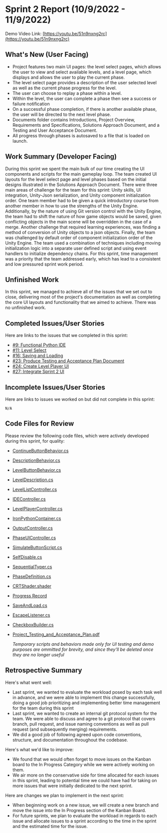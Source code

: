 # Sprint 2 Report (10/9/2022 - 11/9/2022)

Demo Video Link: [https://youtu.be/51n9nxng2rc](https://youtu.be/51n9nxng2rc)

## What's New (User Facing)
 * Project features two main UI pages: the level select pages, which allows the user to view and select available levels, and a level page, which displays and allows the user to play the current phase. 
 * The level select page provides a description of the user selected level as well as the current phase progress for the level.
 * The user can choose to replay a phase within a level.
 * Within the level, the user can complete a phase then see a success or failure notification
 * On a successful phase completion, if there is another available phase, the user will be directed to the next level phase.
 * Documents folder contains Introductions, Project Overview, Requirements and Specifications, Solutions Approach Document, and a Testing and User Acceptance Document.
 * All progress through phases is autosaved to a file that is loaded on launch.

## Work Summary (Developer Facing)
During this sprint we spent the main bulk of our time creating the UI components and scripts for the main gameplay loop. The team created UI layouts for the level select page and level phases based on the initial designs illustrated in the Solutions Approach Document. There were three main areas of challenge for the team for this sprint: Unity skills, UI integration, Unity-Json serialization, and Unity component initialization order. One team member had to be given a quick introductory course from another member in how to use the strengths of the Unity Engine. Additionally, by the nature of using Git version control with the Unity Engine, the team had to shift the nature of how game objects would be saved, given conflicting objects in the main scene will be overridden in the case of a merge. Another challenge that required learning experiences, was finding a method of conversion of Unity objects to a json objects. Finally, the team was challenged by default order of component initialization order of the Unity Engine. The team used a combination of techniques including moving initialization logic into a separate user defined script and using event handlers to initialize dependency chains. For this sprint, time management was a priority that the team addressed early, which has lead to a consistent and low pressured sprint work period. 

## Unfinished Work
In this sprint, we managed to achieve all of the issues that we set out to close, delivering most of the project's documentation as well as completing the core UI layouts and functionality that we aimed to achieve. There was no unfinished work.

## Completed Issues/User Stories
Here are links to the issues that we completed in this sprint:

 * [#9: Functional Python IDE](https://github.com/WSUCptSCapstone-Fall2022Spring2023/psd-gamifiedapp/issues/9)
 * [#11: Level Select ](https://github.com/WSUCptSCapstone-Fall2022Spring2023/psd-gamifiedapp/issues/11)
 * [#16: Saving and Loading](https://github.com/WSUCptSCapstone-Fall2022Spring2023/psd-gamifiedapp/issues/16)
 * [#23: Produce Testing and Acceptance Plan Document](https://github.com/WSUCptSCapstone-Fall2022Spring2023/psd-gamifiedapp/issues/23)
 * [#24: Create Level Player UI](https://github.com/WSUCptSCapstone-Fall2022Spring2023/psd-gamifiedapp/issues/24)
 * [#27: Integrate Sprint 2 UI ](https://github.com/WSUCptSCapstone-Fall2022Spring2023/psd-gamifiedapp/issues/27)

 ## Incomplete Issues/User Stories
 Here are links to issues we worked on but did not complete in this sprint:

	N/A

## Code Files for Review
Please review the following code files, which were actively developed during this sprint, for quality:
 * [ContinueButtonBehavior.cs](https://github.com/WSUCptSCapstone-Fall2022Spring2023/psd-gamifiedapp/blob/main/Icarus%20Protocol/Assets/UI/LevelSelect/ContinueButtonBehavior.cs)
 * [DescriptionBehavior.cs](https://github.com/WSUCptSCapstone-Fall2022Spring2023/psd-gamifiedapp/blob/main/Icarus%20Protocol/Assets/UI/LevelSelect/DescriptionBehavior.cs)
 * [LevelButtonBehavior.cs](https://github.com/WSUCptSCapstone-Fall2022Spring2023/psd-gamifiedapp/blob/main/Icarus%20Protocol/Assets/UI/LevelSelect/LevelButtonBehavior.cs)
 * [LevelDescription.cs](https://github.com/WSUCptSCapstone-Fall2022Spring2023/psd-gamifiedapp/blob/main/Icarus%20Protocol/Assets/Levels/LevelDescription.cs)
 * [LevelListController.cs](https://github.com/WSUCptSCapstone-Fall2022Spring2023/psd-gamifiedapp/blob/main/Icarus%20Protocol/Assets/UI/LevelSelect/LevelListController.cs)
 * [IDEController.cs](https://github.com/WSUCptSCapstone-Fall2022Spring2023/psd-gamifiedapp/blob/main/Icarus%20Protocol/Assets/UI/LevelPlayer/IDEController.cs)
 * [LevelPlayerController.cs](https://github.com/WSUCptSCapstone-Fall2022Spring2023/psd-gamifiedapp/blob/main/Icarus%20Protocol/Assets/UI/LevelPlayer/LevelPlayerController.cs)
 * [IronPythonContainer.cs](https://github.com/WSUCptSCapstone-Fall2022Spring2023/psd-gamifiedapp/blob/main/Icarus%20Protocol/Assets/IronPythonIntegration/IronPythonContainer.cs)
 * [OutputController.cs](https://github.com/WSUCptSCapstone-Fall2022Spring2023/psd-gamifiedapp/blob/main/Icarus%20Protocol/Assets/UI/LevelPlayer/OutputController.cs)
 * [PhaseUIController.cs](https://github.com/WSUCptSCapstone-Fall2022Spring2023/psd-gamifiedapp/blob/main/Icarus%20Protocol/Assets/UI/LevelPlayer/PhaseUIController.cs)
 * [SimulateButtonScript.cs](https://github.com/WSUCptSCapstone-Fall2022Spring2023/psd-gamifiedapp/blob/main/Icarus%20Protocol/Assets/UI/LevelPlayer/SimulateButtonScript.cs)
 * [SelfDisable.cs](https://github.com/WSUCptSCapstone-Fall2022Spring2023/psd-gamifiedapp/blob/main/Icarus%20Protocol/Assets/UI/UICommon/SelfDisable.cs)
 * [SequentialTyper.cs](https://github.com/WSUCptSCapstone-Fall2022Spring2023/psd-gamifiedapp/blob/main/Icarus%20Protocol/Assets/UI/UICommon/SequentialTyper.cs)
 * [PhaseDefinition.cs](https://github.com/WSUCptSCapstone-Fall2022Spring2023/psd-gamifiedapp/blob/main/Icarus%20Protocol/Assets/Levels/PhaseDefinition.cs)
 * [CRTShader.shader](https://github.com/WSUCptSCapstone-Fall2022Spring2023/psd-gamifiedapp/blob/main/Icarus%20Protocol/Assets/PostProcessing/CRTShader.shader)
 * [Progress Record](https://github.com/WSUCptSCapstone-Fall2022Spring2023/psd-gamifiedapp/blob/main/Icarus%20Protocol/Assets/Levels/ProgressRecord.cs)
 * [SaveAndLoad.cs](https://github.com/WSUCptSCapstone-Fall2022Spring2023/psd-gamifiedapp/blob/main/Icarus%20Protocol/Assets/SaveAndLoad/SaveAndLoad.cs)
 * [EscapeListener.cs](https://github.com/WSUCptSCapstone-Fall2022Spring2023/psd-gamifiedapp/blob/main/Icarus%20Protocol/Assets/UI/EscapeMenu/EscapeListener.cs)
 * [CheckboxBuilder.cs](https://github.com/WSUCptSCapstone-Fall2022Spring2023/psd-gamifiedapp/blob/main/Icarus%20Protocol/Assets/UI/LevelSelect/CheckboxBuilder.cs)

 * [Project_Testing_and_Acceptance_Plan.pdf](https://github.com/WSUCptSCapstone-Fall2022Spring2023/psd-gamifiedapp/blob/main/Documentation/Project_Testing_and_Acceptance_Plan.pdf)

   *Temporary scripts and behaviors made only for UI testing and demo purposes are ommitted for brevity, and since they'll be deleted once they are no longer useful*

## Retrospective Summary
Here's what went well:

  *  Last sprint, we wanted to evaluate the workload posed by each task well in advance, and we were able to implement this change successfully, doing a good job prioritizing and implementing better time management for the team during this sprint
  *  Last sprint, we wanted to create an internal git protocol system for the team. We were able to discuss and agree to a git protocol that covers branch, pull request, and issue naming conventions as well as pull request (and subsequently merging) requirements.
  * We did a good job of following agreed upon code conventions, structure, and documentation throughout the codebase.

Here's what we'd like to improve:

   *  We found that we would often forget to move issues on the Kanban board to the In Progress Category while we were actively working on them.
   *  We air more on the conservative side for time allocated for each issues in this sprint, leading to potential time we could have had for taking on more issues that were initially dedicated to the next sprint. 

Here are changes we plan to implement in the next sprint:
   *  When beginning work on a new issue, we will create a new branch and move the issue into the In Progress section of the Kanban Board.
   *  For future sprints, we plan to evaluate the workload in regards to each issue and allocate issues to a sprint according to the time in the sprint and the estimated time for the issue.

